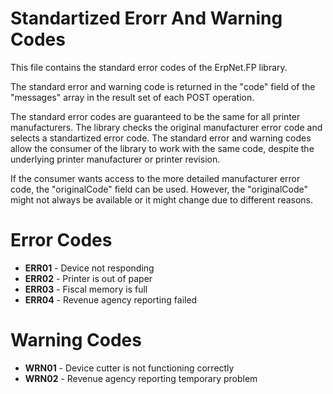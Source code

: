 # Standartized Erorr And Warning Codes
This file contains the standard error codes of the ErpNet.FP library.

The standard error and warning code is returned in the "code" field of the "messages" array in the result set of each POST operation.

The standard error codes are guaranteed to be the same for all printer manufacturers. 
The library checks the original manufacturer error code and selects a standartized error code.
The standard error and warning codes allow the consumer of the library to work with the same code, 
despite the underlying printer manufacturer or printer revision.

If the consumer wants access to the more detailed manufacturer error code, the "originalCode" field can be used.
However, the "originalCode" might not always be available or it might change due to different reasons.

# Error Codes
* **ERR01** - Device not responding
* **ERR02** - Printer is out of paper
* **ERR03** - Fiscal memory is full
* **ERR04** - Revenue agency reporting failed

# Warning Codes
* **WRN01** - Device cutter is not functioning correctly
* **WRN02** - Revenue agency reporting temporary problem
